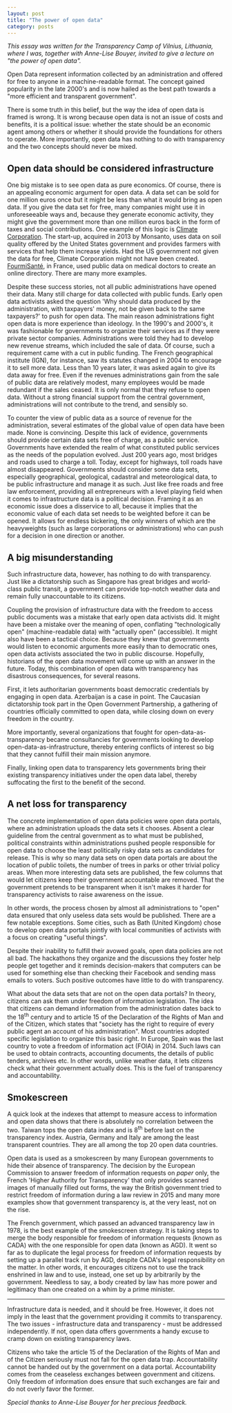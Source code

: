 ```yaml
---
layout: post
title: "The power of open data"
category: posts
---
```


_This essay was written for the Transparency Camp of Vilnius, Lithuania, where I was, together with Anne-Lise Bouyer, invited to give a lecture on "the power of open data"._

Open Data represent information collected by an administration and offered for free to anyone in a machine-readable format. The concept gained popularity in the late 2000's and is now hailed as the best path towards a "more efficient and transparent government"<note content="This is precisely what the ['opendata' section of the White House](https://www.whitehouse.gov/open) says.">. 

There is some truth in this belief, but the way the idea of open data is framed is wrong. It is wrong because open data is not an issue of costs and benefits, it is a political issue: whether the state should be an economic agent among others or whether it should provide the foundations for others to operate. More importantly, open data has nothing to do with transparency and the two concepts should never be mixed.

## Open data should be considered infrastructure

One big mistake is to see open data as pure economics. Of course, there is an appealing economic argument for open data. A data set can be sold for one million euros once but it might be less than what it would bring as open data. If you give the data set for free, many companies might use it in unforeseeable ways and, because they generate economic activity, they might give the government more than one million euros back in the form of taxes and social contributions. One example of this logic is [Climate Corporation](https://climate.com/). The start-up, acquired in 2013 by Monsanto, uses data on soil quality offered by the United States government and provides farmers with services that help them increase yields<note content="I read about it in [Open Data for Economic Growth](http://www.worldbank.org/content/dam/Worldbank/document/Open-Data-for-Economic-Growth.pdf).">. Had the US government not given the data for free, Climate Corporation might not have been created. [FourmiSanté](http://fourmisante.com), in France, used public data on medical doctors to create an online directory. There are many more examples. 

Despite these success stories, not all public administrations have opened their data. Many still charge for data collected with public funds. Early open data activists asked the question 'Why should data produced by the administration, with taxpayers' money, not be given back to the same taxpayers?' to push for open data<note content="[Give us back our crown jewels](https://www.theguardian.com/technology/2006/mar/09/education.epublic) was the rallying cry of open data activists in 2006.">. The main reason administrations fight open data is more experience than ideology. In the 1990's and 2000's, it was fashionable for governments to organize their services as if they were private sector companies. Administrations were told they had to develop new revenue streams, which included the sale of data. Of course, such a requirement came with a cut in public funding. The French geographical institute (IGN), for instance, saw its statutes changed in 2004 to encourage it to sell more data<note content="That's the little sentence ' l'institut peut concevoir et commercialiser, dans le respect des règles de concurrence, tout produit ou service à partir des données recueillies dans le cadre de ses missions de service public' to be found in [Décret n° 2004-1246 du 22 novembre 2004 modifiant le décret n° 81-505 du 12 mai 1981 relatif à l'Institut géographique national](https://www.legifrance.gouv.fr/affichTexte.do;jsessionid=6492C2C0C134877939939D47F94912DE.tpdila21v_3?cidTexte=JORFTEXT000000624289&dateTexte=20041124).">. Less than 10 years later, it was asked again to give its data away for free. Even if the revenues administrations gain from the sale of public data are relatively modest, many employees would be made redundant if the sales ceased. It is only normal that they refuse to open data. Without a strong financial support from the central government, administrations will not contribute to the trend, and sensibly so<note content="The French experience is enlightening. In 2007, a national plan was launched to encourage administrations to sell as much data as possible - they could keep 100% of the revenue (read the [2008 report of APIE](http://www.economie.gouv.fr/files/directions_services/apie/page-publications/rapports-annuels/publications/Rapport_annuel_2007_08.pdf) for the details). Just 5 years later, the official policy made a U-turn. In 2013, the prime minister scolded administrations for not opening enough data (read [Open data: le rappel à l'ordre du Premier ministre Ayrault aux ministères](http://www.zdnet.fr/actualites/open-data-le-rappel-a-l-ordre-du-premier-ministre-ayrault-aux-ministeres-39794146.htm)). Faced with such contradictions, administrations have no incentive to follow the official line.">.

To counter the view of public data as a source of revenue for the administration, several estimates of the global value of open data have been made. None is convincing<note content="To make the case for open data, some tried to put a price tag on it. However, the evidence of the economic benefits of open data are thin. Most of the reports on the issue take anecdotal evidence and multiply it to come up with unrealistically large amounts. [This 2013 review](https://www.gov.uk/government/uploads/system/uploads/attachment_data/file/198752/13-744-shakespeare-review-of-public-sector-information.pdf) in the United Kingdom, for instance, announces billions in benefits but does not disclose its methodology. The widely quoted [2011 Vickery report](http://www.umic.pt/images/stories/publicacoes6/psi_final_version_formatted-1.pdf) only mashes up together estimates. Most of these studies quote each other as the basis for their estimates. Some simply create estimates out of thin air, such as as [this 2013 McKinsey report](http://www.mckinsey.com/business-functions/business-technology/our-insights/open-data-unlocking-innovation-and-performance-with-liquid-information). Importantly, all of these reviews have been made by consultancies that have a clear interest in pushing for open data - they also sell open data services.">. Despite this lack of evidence, governments should provide certain data sets free of charge, as a public service. Governments have extended the realm of what constituted public services as the needs of the population evolved. Just 200 years ago, most bridges and roads used to charge a toll. Today, except for highways, toll roads have almost disappeared. Governments should consider some data sets, especially geographical, geological, cadastral and meteorological data, to be public infrastructure and manage it as such. Just like free roads and free law enforcement, providing all entrepreneurs with a level playing field when it comes to infrastructure data is a political decision. Framing it as an economic issue does a disservice to all, because it implies that the economic value of each data set needs to be weighted before it can be opened. It allows for endless bickering, the only winners of which are the heavyweights (such as large corporations or administrations) who can push for a decision in one direction or another.

## A big misunderstanding

Such infrastructure data, however, has nothing to do with transparency. Just like a dictatorship such as Singapore has great bridges and world-class public transit, a government can provide top-notch weather data and remain fully unaccountable to its citizens.

Coupling the provision of infrastructure data with the freedom to access public documents was a mistake that early open data activists did. It might have been a mistake over the meaning of open, conflating "technologically open" (machine-readable data) with "actually open" (accessible). It might also have been a tactical choice. Because they knew that governments would listen to economic arguments more easily than to democratic ones, open data activists associated the two in public discourse. Hopefully, historians of the open data movement will come up with an answer in the future. Today, this combination of open data with transparency has disastrous consequences, for several reasons.

First, it lets authoritarian governments boast democratic credentials by engaging in open data. Azerbaijan is a case in point. The Caucasian dictatorship took part in the Open Government Partnership, a gathering of countries officially committed to open data<note content="It took five years for the OGP to get rid of Azerbaijan. Instead of expelling the country, they declared it 'inactive'.">, while closing down on every freedom in the country<note content="Take a quick look at [Freedom House's archive on the country](https://www.freedomhouse.org/country/azerbaijan) to convince yourself.">. 

More importantly, several organizations that fought for open-data-as-transparency became consultancies for governments looking to develop open-data-as-infrastructure, thereby entering conflicts of interest so big that they cannot fulfill their main mission anymore.

Finally, linking open data to transparency lets governments bring their existing transparency initiatives under the open data label, thereby suffocating the first to the benefit of the second.

## A net loss for transparency

The concrete implementation of open data policies were open data portals, where an administration uploads the data sets it chooses. Absent a clear guideline from the central government as to what must be published, political constraints within administrations pushed people responsible for open data to choose the least politically risky data sets as candidates for release. This is why so many data sets on open data portals are about the location of public toilets, the number of trees in parks or other trivial policy areas. When more interesting data sets are published, the few columns that would let citizens keep their government accountable are removed<note content="This is the case, for instance, of the French data set on car accidents, where the date of each accident was carefully removed so that no one can check the effectiveness of automated speed controls.">. That the government pretends to be transparent when it isn't makes it harder for transparency activists to raise awareness on the issue.

In other words, the process chosen by almost all administrations to "open" data ensured that only useless data sets would be published. There are a few notable exceptions. Some cities, such as Bath (United Kingdom) chose to develop open data portals jointly with local communities of activists with a focus on creating "useful things"<note content="See [BathHacked.org](https://www.bathhacked.org/)">. 

Despite their inability to fulfill their avowed goals, open data policies are not all bad. The hackathons they organize and the discussions they foster help people get together and it reminds decision-makers that computers can be used for something else than checking their Facebook and sending mass emails to voters. Such positive outcomes have little to do with transparency.

What about the data sets that are not on the open data portals? In theory, citizens can ask them under freedom of information legislation. The idea that citizens can demand information from the administration dates back to the 18<sup>th</sup> century and to article 15 of the Declaration of the Rights of Man and of the Citizen, which states that "society has the right to require of every public agent an account of his administration". Most countries adopted specific legislation to organize this basic right. In Europe, Spain was the last country to vote a freedom of information act (FOIA) in 2014. Such laws can be used to obtain contracts, accounting documents, the details of public tenders, archives etc. In other words, unlike weather data, it lets citizens check what their government actually does. This is the fuel of transparency and accountability.

## Smokescreen

A quick look at the indexes that attempt to measure access to information and open data shows that there is absolutely no correlation between the two. Taiwan tops the open data index and is 8<sup>th</sup> before last on the transparency index<note content="The indices are [OKFN's index](http://index.okfn.org/place/) for open data and the [RTI ratings](https://www.rti-rating.org/) for transparency.">. Austria, Germany and Italy are among the least transparent countries. They are all among the top 20 open data countries.

Open data is used as a smokescreen by many European governments to hide their absence of transparency. The decision by the European Commission to answer freedom of information requests on _paper_ only<note content="Read [European Commission attempting to block citizens’ requests via AsktheEU.org](http://www.access-info.org/eut/12558)">, the French 'Higher Authority for Transparency' that only provides scanned images of manually filled out forms<note content="You have to see it to believe it: [hatvp.fr](http://www.hatvp.fr/consulter-les-declarations/).">, the way the British government tried to restrict freedom of information during a law review in 2015<note content="Read [Freedom of Information Act review 'may curb access to government papers'](http://www.theguardian.com/politics/2015/jul/17/ministers-to-review-freedom-of-information-act)"> and many more examples show that government transparency is, at the very least, not on the rise.

The French government, which passed an advanced transparency law in 1978, is the best example of the smokescreen strategy. It is taking steps to merge the body responsible for freedom of information requests (known as CADA) with the one responsible for open data (known as AGD). It went so far as to duplicate the legal process for freedom of information requests by setting up a parallel track run by AGD, despite CADA's legal responsibility on the matter<note content="The [Administrateur général des données](https://agd.data.gouv.fr/saisines-de-lagd/) can be asked for data instead of CADA">. In other words, it encourages citizens not to use the track enshrined in law and to use, instead, one set up by arbitrarily by the government. Needless to say, a body created by law has more power and legitimacy than one created on a whim by a prime minister.

***

Infrastructure data is needed, and it should be free. However, it does not imply in the least that the government providing it commits to transparency.  The two issues - infrastructure data and transparency - must be addressed independently. If not, open data offers governments a handy excuse to cramp down on existing transparency laws.

Citizens who take the article 15 of the Declaration of the Rights of Man and of the Citizen seriously must not fall for the open data trap. Accountability cannot be handed out by the government on a data portal. Accountability comes from the ceaseless exchanges between government and citizens. Only freedom of information does ensure that such exchanges are fair and do not overly favor the former.

_Special thanks to Anne-Lise Bouyer for her precious feedback._